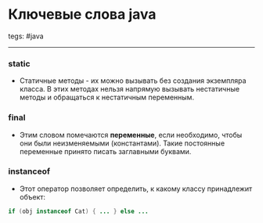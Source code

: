 # Ключевые слова java

tegs: #java 

---
###  static
- Статичные методы - их можно вызывать без создания экземпляра класса. В этих методах нельзя напрямую вызывать нестатичные методы и обращаться к нестатичным переменным.

### final
- Этим словом помечаются **переменные**, если необходимо, чтобы они были неизменяемыми (константами). Такие постоянные переменные принято писать заглавными буквами.

### instanceof
- Этот оператор позволяет определить, к какому классу принадлежит объект:
```java
if (obj instanceof Cat) { ... } else ...
```

